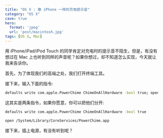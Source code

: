 ```yaml
---
title: "OS X : 像 iPhone 一样的充电提示音"
category: "OS X"
cave: true
hero:
  format: 'jpeg'
  url: 'post/macintosh.jpg'
tags: [OS X, Mac]
---
```

用 iPhone/iPad/iPod Touch 的同学肯定对充电时的提示音不陌生，但是，有没有想过在 Mac 上也听到同样的声音呢？如果你想过，却不知道怎么实现，今天就让我来告诉你。

首先，为了体现我们的高端之处，我们打开终端工具。

接下来，输入下面的指令:

```sh
defaults write com.apple.PowerChime ChimeOnAllHardware -bool true; open /System/Library/CoreServices/PowerChime.app
```

这其实是两条指令，如果你愿意，你可以把他们分开:

```sh
defaults write com.apple.PowerChime ChimeOnAllHardware -bool true
```

```sh
open /System/Library/CoreServices/PowerChime.app
```

接下来，插上电源，有没有听到呢？




